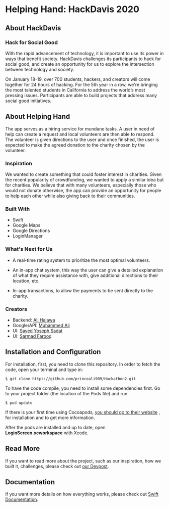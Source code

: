 # Helping Hand: HackDavis 2020

## About HackDavis

### Hack for Social Good

With the rapid advancement of technology, it is important to use its power in ways that benefit society. HackDavis challenges its participants to hack for social good, and create an opportunity for us to explore the intersection between technology and society.

On January 18-19, over 700 students, hackers, and creators will come together for 24 hours of hacking. For the 5th year in a row, we're bringing the most talented students in California to address the world’s most pressing issues. Participants are able to build projects that address many social good initiatives.

## About Helping Hand

The app serves as a hiring service for mundane tasks. A user in need of help can create a request and local volunteers are then able to respond. The volunteer is given directions to the user and once finished, the user is expected to make the agreed donation to the charity chosen by the volunteer.

### Inspiration

We wanted to create something that could foster interest in charities. Given the recent popularity of crowdfunding, we wanted to apply a similar idea but for charities. We believe that with many volunteers, especially those who would not donate otherwise, the app can provide an opportunity for people to help each other while also giving back to their communities.

### Built With

- Swift 
- Google Maps 
- Google Directions
- LoginManager

### What's Next for Us

- A real-time rating system to prioritize the most optimal volunteers. 

- An in-app chat system, this way the user can give a detailed explanation of what they require assistance with, give additional directions to their location, etc.

- In-app transactions, to allow the payments to be sent directly to the charity.

### Creators

- Backend: <a href="https://github.com/princeali909">Ali Halawa</a>
- Google/API: <a href="https://github.com/muhammedali360">Muhammed Ali</a>
- UI: <a href= "https://github.com/sysadat">Sayed Yoseph Sadat</a>
- UI: <a href="https://github.com/sarmadf">Sarmad Farooq</a>

## Installation and Configuration

For installation, first, you need to clone this repository. In order to fetch the code, open your terminal and type in:

```
$ git clone https://github.com/princeali909/Hackathon2.git

```

To have the code compile, you need to install some dependencies first. Go to your project folder (the location of the Pods file) and run:

```
$ pod update
```

If there is your first time using Cocoapods, <a href="https://guides.cocoapods.org/using/getting-started.html">you should go to their website</a> , for installation and to get more information.

After the pods are installed and up to date, open <b>LoginScreen.xcworkspace</b> with Xcode.

## Read More 

If you want to read more about the project, such as our inspiration, how we built it, challenges, please check out <a href="https://devpost.com/software/helping-hand-stgbry">our Devpost</a>.

## Documentation

If you want more details on how everything works, please check out <a href = "https://developer.apple.com/documentation/swift">Swift Documentation</a>.
